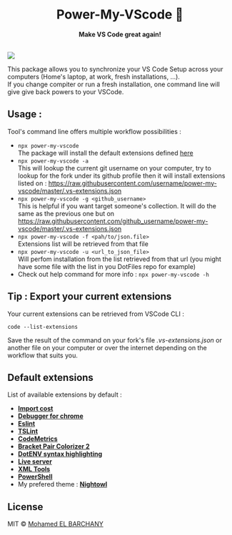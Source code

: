 <div align="center">
	<h1>Power-My-VScode 🚀</h1>
	<p>
		<b>Make VS Code great again! </b>
	</p>
	<br>
</div>
<img src="https://img.shields.io/npm/v/power-my-vscode.svg"/>


This package allows you to synchronize your VS Code Setup across your computers (Home's laptop, at work, fresh installations, ...).</br>
If you change compiter or run a fresh installation, one command line will give give back powers to your VSCode.

## Usage :
Tool's command line offers multiple workflow possibilities :

- ```npx power-my-vscode```</br>
The package will install the default extensions defined [here](./.vs-extensions.json)
- ```npx power-my-vscode -a```</br>
This will lookup the current git username on your computer, try to lookup for the fork under its github profile then it will install extensions listed on : https://raw.githubusercontent.com/username/power-my-vscode/master/.vs-extensions.json
- ```npx power-my-vscode -g <github_username>```</br>
This is helpful if you want target someone's collection. It will do the same as the previous one but on https://raw.githubusercontent.com/github_username/power-my-vscode/master/.vs-extensions.json 
- ```npx power-my-vscode -f <pah/to/json.file>```</br>
Extensions list will be retrieved from that file
- ```npx power-my-vscode -u <url_to_json_file>```</br>
Will perfom installation from the list retrieved from that url (you might have some file with the list in you DotFiles repo for example)
- Check out help command for more info : ```npx power-my-vscode -h```

## Tip : Export your current extensions
Your current extensions can be retrieved from VSCode CLI :
````
code --list-extensions 
````
Save the result of the command on your fork's file *.vs-extensions.json* or another file on your computer or over the internet depending on the workflow that suits you.

## Default extensions
List of available extensions by default :

- **[Import cost](https://marketplace.visualstudio.com/items?itemName=wix.vscode-import-cost)**
- **[Debugger for chrome](https://marketplace.visualstudio.com/items?itemName=msjsdiag.debugger-for-chrome)**
- **[Eslint](https://marketplace.visualstudio.com/items?itemName=dbaeumer.vscode-eslint)**
- **[TSLint](https://marketplace.visualstudio.com/items?itemName=ms-vscode.vscode-typescript-tslint-plugin)**
- **[CodeMetrics](https://marketplace.visualstudio.com/items?itemName=kisstkondoros.vscode-codemetrics)**
- **[Bracket Pair Colorizer 2](https://marketplace.visualstudio.com/items?itemName=CoenraadS.bracket-pair-colorizer-2)**
- **[DotENV syntax highlighting](https://marketplace.visualstudio.com/items?itemName=mikestead.dotenv)**
- **[Live server](https://marketplace.visualstudio.com/items?itemName=ritwickdey.LiveServer)**
- **[XML Tools](https://marketplace.visualstudio.com/items?itemName=DotJoshJohnson.xml)**
- **[PowerShell](https://marketplace.visualstudio.com/items?itemName=ms-vscode.PowerShell)**
- My prefered theme : **[Nightowl](https://marketplace.visualstudio.com/items?itemName=sdras.night-owl)**

## License

MIT © [Mohamed EL BARCHANY](https://melbarch.com)